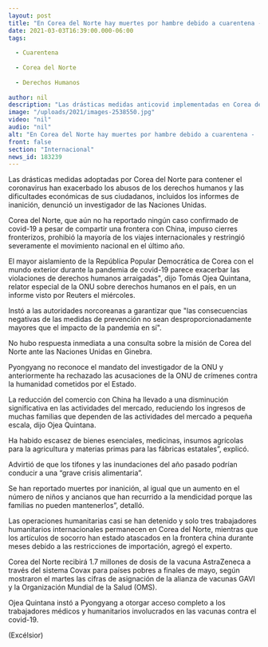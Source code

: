 ```yaml
---
layout: post
title: "En Corea del Norte hay muertes por hambre debido a cuarentena -  ONU"
date: 2021-03-03T16:39:00.000-06:00
tags:
  
  - Cuarentena
  
  - Corea del Norte
  
  - Derechos Humanos
  
author: nil
description: "Las drásticas medidas anticovid implementadas en Corea del Norte están provocando muertes por inanición y mayor represión, denuncia la ONU"
image: "/uploads/2021/images-2538550.jpg"
video: "nil"
audio: "nil"
alt: "En Corea del Norte hay muertes por hambre debido a cuarentena -  ONU"
front: false
section: "Internacional"
news_id: 183239
---
```


Las drásticas medidas adoptadas por Corea del Norte para contener el coronavirus han exacerbado los abusos de los derechos humanos y las dificultades económicas de sus ciudadanos, incluidos los informes de inanición, denunció un investigador de las Naciones Unidas.

Corea del Norte, que aún no ha reportado ningún caso confirmado de covid-19 a pesar de compartir una frontera con China, impuso cierres fronterizos, prohibió la mayoría de los viajes internacionales y restringió severamente el movimiento nacional en el último año.

El mayor aislamiento de la República Popular Democrática de Corea con el mundo exterior durante la pandemia de covid-19 parece exacerbar las violaciones de derechos humanos arraigadas", dijo Tomás Ojea Quintana, relator especial de la ONU sobre derechos humanos en el país, en un informe visto por Reuters el miércoles.

Instó a las autoridades norcoreanas a garantizar que "las consecuencias negativas de las medidas de prevención no sean desproporcionadamente mayores que el impacto de la pandemia en sí".

No hubo respuesta inmediata a una consulta sobre la misión de Corea del Norte ante las Naciones Unidas en Ginebra.

Pyongyang no reconoce el mandato del investigador de la ONU y anteriormente ha rechazado las acusaciones de la ONU de crímenes contra la humanidad cometidos por el Estado.

La reducción del comercio con China ha llevado a una disminución significativa en las actividades del mercado, reduciendo los ingresos de muchas familias que dependen de las actividades del mercado a pequeña escala, dijo Ojea Quintana.

Ha habido escasez de bienes esenciales, medicinas, insumos agrícolas para la agricultura y materias primas para las fábricas estatales”, explicó.

Advirtió de que los tifones y las inundaciones del año pasado podrían conducir a una “grave crisis alimentaria”.

Se han reportado muertes por inanición, al igual que un aumento en el número de niños y ancianos que han recurrido a la mendicidad porque las familias no pueden mantenerlos”, detalló.

Las operaciones humanitarias casi se han detenido y solo tres trabajadores humanitarios internacionales permanecen en Corea del Norte, mientras que los artículos de socorro han estado atascados en la frontera china durante meses debido a las restricciones de importación, agregó el experto.

Corea del Norte recibirá 1.7 millones de dosis de la vacuna AstraZeneca a través del sistema Covax para países pobres a finales de mayo, según mostraron el martes las cifras de asignación de la alianza de vacunas GAVI y la Organización Mundial de la Salud (OMS).

Ojea Quintana instó a Pyongyang a otorgar acceso completo a los trabajadores médicos y humanitarios involucrados en las vacunas contra el covid-19.

(Excélsior)